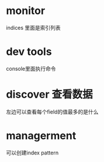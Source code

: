 # monitor
indices 里面是索引列表

# dev tools
console里面执行命令


# discover 查看数据
左边可以查看每个field的值最多的是什么

# managerment
可以创建index pattern